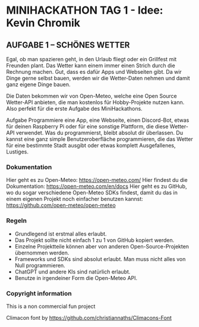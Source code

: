 # MINIHACKATHON TAG 1 - Idee: Kevin Chromik

## AUFGABE 1 – SCHÖNES WETTER
Egal, ob man spazieren geht, in den Urlaub fliegt oder ein Grillfest mit Freunden plant. Das Wetter kann einem immer einen Strich durch die Rechnung machen. Gut, dass es dafür Apps und Webseiten gibt. Da wir Dinge gerne selbst bauen, werden wir die Wetter-Daten nehmen und damit ganz eigene Dinge bauen.

Die Daten bekommen wir von Open-Meteo, welche eine Open Source Wetter-API anbieten, die man kostenlos für Hobby-Projekte nutzen kann. Also perfekt für die erste Aufgabe des MiniHackathons.

Aufgabe Programmiere eine App, eine Webseite, einen Discord-Bot, etwas für deinen Raspberry Pi oder für eine sonstige Plattform, die diese Wetter-API verwendet. Was du programmierst, bleibt absolut dir überlassen. Du kannst eine ganz simple Benutzeroberfläche programmieren, die das Wetter für eine bestimmte Stadt ausgibt oder etwas komplett Ausgefallenes, Lustiges.

### Dokumentation
Hier geht es zu Open-Meteo: https://open-meteo.com/
Hier findest du die Dokumentation: https://open-meteo.com/en/docs
Hier geht es zu GitHub, wo du sogar verschiedene Open-Meteo SDKs findest, damit du das in einem eigenen Projekt noch einfacher benutzen kannst: https://github.com/open-meteo/open-meteo

### Regeln
* Grundlegend ist erstmal alles erlaubt.
* Das Projekt sollte nicht einfach 1 zu 1 von GitHub kopiert werden.
* Einzelne Projektteile können aber von anderen Open-Source-Projekten übernommen werden.
* Frameworks und SDKs sind absolut erlaubt. Man muss nicht alles von Null programmieren.
* ChatGPT und andere KIs sind natürlich erlaubt.
* Benutze in irgendeiner Form die Open-Meteo API.


### Copyright information
This is a non commercial fun project

Climacon font by
https://github.com/christiannaths/Climacons-Font
